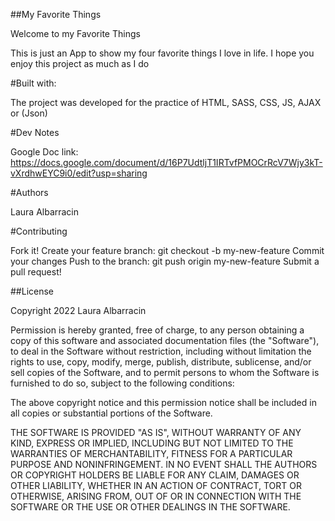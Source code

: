 
##My Favorite Things 

Welcome to my Favorite Things

This is just an App to show my four favorite things I love in life. 
I hope you enjoy this project as much as I do

#Built with:

The project was developed for the practice of HTML, SASS, CSS, JS, AJAX or (Json)

#Dev Notes

Google Doc link: https://docs.google.com/document/d/16P7UdtljT1IRTvfPMOCrRcV7Wjy3kT-vXrdhwEYC9i0/edit?usp=sharing

#Authors

Laura Albarracin

#Contributing

Fork it!
Create your feature branch: git checkout -b my-new-feature
Commit your changes
Push to the branch: git push origin my-new-feature
Submit a pull request!

##License

Copyright 2022 Laura Albarracin

Permission is hereby granted, free of charge, to any person obtaining a copy of this software and associated documentation files (the "Software"), to deal in the Software without restriction, including without limitation the rights to use, copy, modify, merge, publish, distribute, sublicense, and/or sell copies of the Software, and to permit persons to whom the Software is furnished to do so, subject to the following conditions:

The above copyright notice and this permission notice shall be included in all copies or substantial portions of the Software.

THE SOFTWARE IS PROVIDED "AS IS", WITHOUT WARRANTY OF ANY KIND, EXPRESS OR IMPLIED, INCLUDING BUT NOT LIMITED TO THE WARRANTIES OF MERCHANTABILITY, FITNESS FOR A PARTICULAR PURPOSE AND NONINFRINGEMENT. IN NO EVENT SHALL THE AUTHORS OR COPYRIGHT HOLDERS BE LIABLE FOR ANY CLAIM, DAMAGES OR OTHER LIABILITY, WHETHER IN AN ACTION OF CONTRACT, TORT OR OTHERWISE, ARISING FROM, OUT OF OR IN CONNECTION WITH THE SOFTWARE OR THE USE OR OTHER DEALINGS IN THE SOFTWARE.
